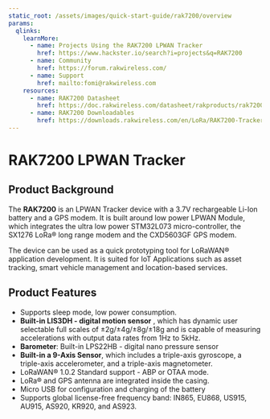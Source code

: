 ```yaml
---
static_root: /assets/images/quick-start-guide/rak7200/overview
params:
  qlinks:
    learnMore:
      - name: Projects Using the RAK7200 LPWAN Tracker
        href: https://www.hackster.io/search?i=projects&q=RAK7200
      - name: Community
        href: https://forum.rakwireless.com/
      - name: Support
        href: mailto:fomi@rakwireless.com
    resources:
      - name: RAK7200 Datasheet
        href: https://doc.rakwireless.com/datasheet/rakproducts/rak7200-lora-tracker-datasheet
      - name: RAK7200 Downloadables
        href: https://downloads.rakwireless.com/en/LoRa/RAK7200-Tracker/
---
```


# RAK7200 LPWAN Tracker

<rk-img
  :src="`${$frontmatter.static_root}/tnbyyv90jncokqtn9xiy.jpg`"
  width="70%"
  figure-number="1"
  caption="RAK7200 Product View"
/>

## Product Background

The **RAK7200** is an LPWAN Tracker device with a 3.7V rechargeable Li-Ion battery and a GPS modem. It is built around low power LPWAN Module, which integrates the ultra low power STM32L073 micro-controller, the SX1276 LoRa® long range modem and the CXD5603GF GPS modem.

The device can be used as a quick prototyping tool for LoRaWAN® application development. It is suited for IoT Applications such as asset tracking, smart vehicle management and location-based services.

<rk-btn
  src="quick-start-guide.md"
  label="Set up Your RAK7200 LPWAN Tracker"
/>

<rk-quick-links :params="$frontmatter.params.qlinks" />

## Product Features

- Supports sleep mode, low power consumption.
- **Built-in LIS3DH - digital motion sensor** , which has dynamic user selectable full scales of ±2g/±4g/±8g/±18g and is capable of measuring accelerations with output data rates from 1Hz to 5kHz.
- **Barometer**: Built-in LPS22HB - digital nano pressure sensor
- **Built-in a 9-Axis Sensor**, which includes a triple-axis gyroscope, a triple-axis accelerometer, and a triple-axis magnetometer.
- LoRaWAN® 1.0.2 Standard support - ABP or OTAA mode.
- LoRa® and GPS antenna are integrated inside the casing.
- Micro USB for configuration and charging of the battery
- Supports global license-free frequency band: IN865, EU868, US915, AU915, AS920, KR920, and AS923.
